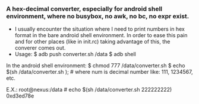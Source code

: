 ### A hex-decimal converter, especially for android shell environment, where no busybox, no awk, no bc, no expr exist.
* I usually encounter the situation where I need to print numbers in hex format in the bare android shell environment. In order to ease this pain and for other places (like in init.rc) taking advantage of this, the converer comes out.
* Usage:
$ adb push converter.sh /data
$ adb shell

In the android shell environment:
$ chmod 777 /data/converter.sh
$ echo $(sh /data/converter.sh <num>); # where num is decimal number like:  111, 1234567, etc.

E.X.:
root@nexus:/data # echo $(sh /data/converter.sh 222222222)                     
0xd3ed78e
